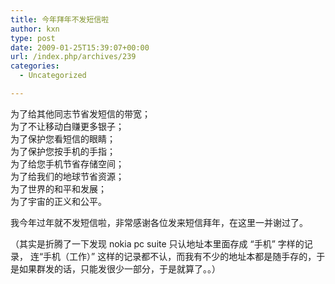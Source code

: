 ```yaml
---
title: 今年拜年不发短信啦
author: kxn
type: post
date: 2009-01-25T15:39:07+00:00
url: /index.php/archives/239
categories:
  - Uncategorized

---
```

为了给其他同志节省发短信的带宽；  
为了不让移动白赚更多银子；  
为了保护您看短信的眼睛；  
为了保护您按手机的手指；  
为了给您手机节省存储空间；  
为了给我们的地球节省资源；  
为了世界的和平和发展；  
为了宇宙的正义和公平。

我今年过年就不发短信啦，非常感谢各位发来短信拜年，在这里一并谢过了。

（其实是折腾了一下发现 nokia pc suite 只认地址本里面存成 “手机” 字样的记录， 连“手机（工作）” 这样的记录都不认，而我有不少的地址本都是随手存的，于是如果群发的话，只能发很少一部分，于是就算了。。）